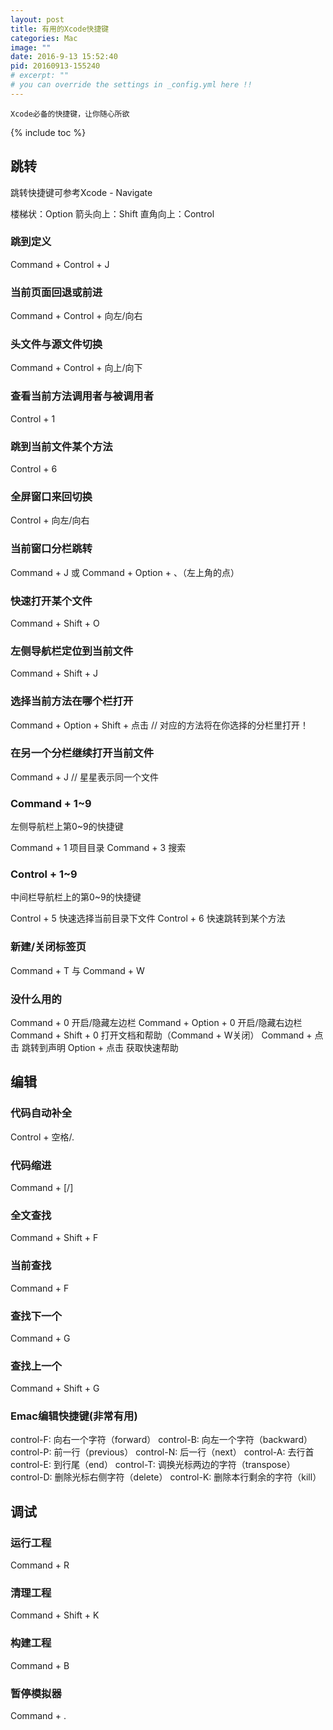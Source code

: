 ```yaml
---
layout: post
title: 有用的Xcode快捷键
categories: Mac
image: ""
date: 2016-9-13 15:52:40
pid: 20160913-155240
# excerpt: ""
# you can override the settings in _config.yml here !!
---
```

`Xcode必备的快捷键，让你随心所欲`

{% include toc %}

## 跳转
跳转快捷键可参考Xcode - Navigate

楼梯状：Option
箭头向上：Shift
直角向上：Control


### 跳到定义
Command + Control + J

### 当前页面回退或前进
Command + Control + 向左/向右

### 头文件与源文件切换
Command + Control + 向上/向下

### 查看当前方法调用者与被调用者
Control + 1

### 跳到当前文件某个方法
Control + 6

### 全屏窗口来回切换
Control + 向左/向右

### 当前窗口分栏跳转
Command + J 或 Command + Option + 、（左上角的点）

### 快速打开某个文件
Command + Shift + O

### 左侧导航栏定位到当前文件
Command + Shift + J

### 选择当前方法在哪个栏打开
Command + Option + Shift + 点击  // 对应的方法将在你选择的分栏里打开！

### 在另一个分栏继续打开当前文件
Command + J   // 星星表示同一个文件

### Command + 1~9
左侧导航栏上第0~9的快捷键

Command + 1 项目目录
Command + 3 搜索

### Control + 1~9
中间栏导航栏上的第0~9的快捷键

Control + 5 快速选择当前目录下文件
Control + 6 快速跳转到某个方法

### 新建/关闭标签页
Command + T 与 Command + W

### 没什么用的
Command + 0 开启/隐藏左边栏
Command + Option + 0 开启/隐藏右边栏
Command + Shift + 0 打开文档和帮助（Command + W关闭）
Command + 点击 跳转到声明
Option + 点击 获取快速帮助

## 编辑

### 代码自动补全
Control + 空格/.

### 代码缩进
Command + [/]

### 全文查找
Command + Shift + F

### 当前查找
Command + F

### 查找下一个
Command + G

### 查找上一个
Command + Shift + G

### Emac编辑快捷键(非常有用)
control-F: 向右一个字符（forward）
control-B: 向左一个字符（backward）
control-P: 前一行（previous）
control-N: 后一行（next）
control-A: 去行首
control-E: 到行尾（end）
control-T: 调换光标两边的字符（transpose）
control-D: 删除光标右侧字符（delete）
control-K: 删除本行剩余的字符（kill）

## 调试

### 运行工程
Command + R

### 清理工程
Command + Shift + K

### 构建工程
Command + B

### 暂停模拟器
Command + .
